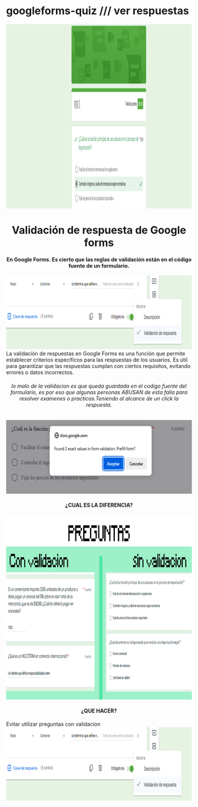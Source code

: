 # googleforms-quiz /// ver respuestas
<div align="center">
  <img height="500" src="https://raw.githubusercontent.com/RichardYHerrera/googleforms-quiz/refs/heads/main/googleforms%20test1.png"  />
</div>

<h1 align="center">Validación de respuesta de Google forms</h1>

<h4 align="center">En Google Forms. Es cierto que las reglas de validación están en el código fuente de un formulario.</h1>
  <img height="200" src="https://raw.githubusercontent.com/RichardYHerrera/googleforms-quiz/refs/heads/main/validacion.png"  />
 
</div>
La validación de respuestas en Google Forms es una función que permite establecer criterios específicos para las respuestas de los usuarios. Es útil para garantizar que las respuestas cumplan con ciertos requisitos, evitando errores o datos incorrectos.
<h6 align="center">lo malo de la validacion es que queda guardada en el codigo fuente del formulario, es por eso que algunas personas ABUSAN de esta falla para resolver examenes o practicas.Teniendo al alcance de un click la respuesta.</h1>

  <img height="200" src="https://raw.githubusercontent.com/RichardYHerrera/googleforms-quiz/refs/heads/main/valores.png"  />
 
</div>

<h4 align="center">¿CUAL ES LA DIFERENCIA?</h1>
  <img height="500" src="https://raw.githubusercontent.com/RichardYHerrera/googleforms-quiz/refs/heads/main/preguntas.png"  />
 
</div>
<h4 align="center">¿QUE HACER?</h1>
Evitar utilizar preguntas con validacion
  <img height="200" src="https://raw.githubusercontent.com/RichardYHerrera/googleforms-quiz/refs/heads/main/validacion.png"  />
 
</div>
